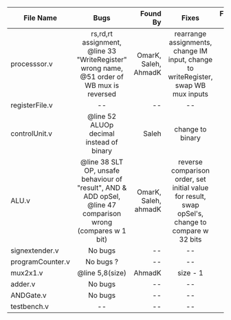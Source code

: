 | File Name         |       Bugs         |  Found By |          Fixes         |  Fixed By |
|-------------------|:------------------:|----------:|:----------------------:|----------:|
| processsor.v      | rs,rd,rt assignment, @line 33 "WriteRegister" wrong name, @51 order of WB mux is reversed|     OmarK, Saleh, AhmadK|  rearrange assignments, change IM input, change to writeRegister, swap WB mux inputs|        -- |
| registerFile.v    |  -- |    --  |           --    |        -- |
| controlUnit.v     |@line 52 ALUOp decimal instead of binary       |       Saleh|           change to binary        |        -- |
| ALU.v             |  @line 38 SLT OP, unsafe behaviour of "result", AND & ADD opSel, @line 47 comparison wrong (compares w 1 bit) |      OmarK, Saleh, ahmadK|reverse comparison order, set initial value for result, swap opSel's, change to compare w 32 bits|        -- |
| signextender.v    |      No bugs       |        -- |            --          |        -- |
| programCounter.v  |      No bugs ?     |          -- |           --             |        -- |
| mux2x1.v          | @line 5,8(size)    |   AhmadK  |        size - 1        |        -- |
| adder.v           |      No bugs       |        -- |            --          |        -- |
| ANDGate.v         |      No bugs       |        -- |            --          |        -- |
| testbench.v       |         --         |        -- |            --          |        -- |
